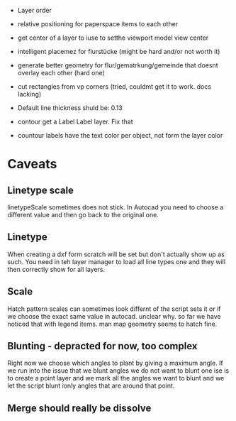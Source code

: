 - Layer order
- relative positioning for paperspace items to each other
- get center of a layer to iuse to setthe viewport model view center
- intelligent placemez for flurstücke (might be hard and/or not worth it)
- generate better geometry for flur/gematrkung/gemeinde that doesnt overlay each other (hard one)
- cut rectangles from vp corners (tried, couldmt get it to work. docs lacking)



- Default line thickness shuld be: 0.13
- contour get a Label Label layer. Fix that
- countour labels have the text color per object, not form the layer color

# Caveats

## Linetype scale
linetypeScale sometimes does not stick. In Autocad you need to choose a different value and then go back to the original one.

## Linetype
When creating a dxf form scratch will be set but don't actually show up as such. You need in teh layer manager to load all line types one and they will then correctly show for all layers.

## Scale
Hatch pattern scales can sometimes look differnt of the script sets it or if we choose the exact same value in autocad. unclear why. so far we have noticed that with legend items. man map geometry seems to hatch fine.

## Blunting - depracted for now, too complex
Right now we choose which angles to plant by giving a maximum angle. If we run into the issue that we blunt angles we do not want to blunt one ise is to create a point layer and we mark all the angles we want to blunt and we let the script blunt ionly angles that are around that point.


## Merge should really be dissolve
